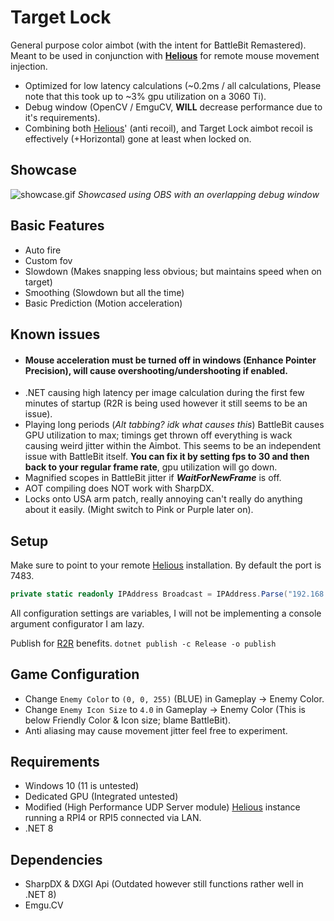 ﻿# Target Lock
General purpose color aimbot (with the intent for BattleBit Remastered). Meant to be used in conjunction with [**Helious**](https://github.com/StrateimTech/Helious) for remote mouse movement injection.

* Optimized for low latency calculations (~0.2ms / all calculations, Please note that this took up to ~3% gpu utilization on a 3060 Ti).
* Debug window (OpenCV / EmguCV, **WILL** decrease performance due to it's  requirements).
* Combining both [Helious](https://github.com/StrateimTech/Helious)' (anti recoil), and Target Lock aimbot recoil is effectively (+Horizontal) gone at least when locked on.

## Showcase
![showcase.gif](showcase.gif)
_Showcased using OBS with an overlapping debug window_

## Basic Features
* Auto fire
* Custom fov
* Slowdown (Makes snapping less obvious; but maintains speed when on target)
* Smoothing (Slowdown but all the time)
* Basic Prediction (Motion acceleration)

## Known issues
* #### Mouse acceleration must be turned off in windows (Enhance Pointer Precision), will cause overshooting/undershooting if enabled.
* .NET causing high latency per image calculation during the first few minutes of startup (R2R is being used however it still seems to be an issue).
* Playing long periods (_Alt tabbing? idk what causes this_) BattleBit causes GPU utilization to max; timings get thrown off everything is wack causing weird jitter within the Aimbot. This seems to be an independent issue with BattleBit itself. **You can fix it by setting fps to 30 and then back to your regular frame rate**, gpu utilization will go down.
* Magnified scopes in BattleBit jitter if _**WaitForNewFrame**_ is off.
* AOT compiling does NOT work with SharpDX.
* Locks onto USA arm patch, really annoying can't really do anything about it easily. (Might switch to Pink or Purple later on).

## Setup
Make sure to point to your remote [Helious](https://github.com/StrateimTech/Helious) installation.
By default the port is 7483.
```c#
private static readonly IPAddress Broadcast = IPAddress.Parse("192.168.0.190");
```
All configuration settings are variables, I will not be implementing a console argument configurator I am lazy.

Publish for [R2R](https://learn.microsoft.com/en-us/dotnet/core/deploying/ready-to-run) benefits.
``
dotnet publish -c Release -o publish
``
## Game Configuration
* Change ``Enemy Color`` to ``(0, 0, 255)`` (BLUE) in Gameplay -> Enemy Color.
* Change ``Enemy Icon Size`` to ``4.0`` in Gameplay -> Enemy Color (This is below Friendly Color & Icon size; blame BattleBit).
* Anti aliasing may cause movement jitter feel free to experiment.

## Requirements
* Windows 10 (11 is untested)
* Dedicated GPU (Integrated untested)
* Modified (High Performance UDP Server module) [Helious](https://github.com/StrateimTech/Helious) instance running a RPI4 or RPI5 connected via LAN.
* .NET 8

## Dependencies
* SharpDX & DXGI Api (Outdated however still functions rather well in .NET 8)
* Emgu.CV